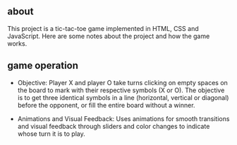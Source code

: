 ## about
This project is a tic-tac-toe game implemented in HTML, CSS and JavaScript. Here are some notes about the project and how the game works.

## game operation
* Objective: Player X and player O take turns clicking on empty spaces on the board to mark with their respective symbols (X or O). The objective is to get three identical symbols in a line (horizontal, vertical or diagonal) before the opponent, or fill the entire board without a winner.

* Animations and Visual Feedback: Uses animations for smooth transitions and visual feedback through sliders and color changes to indicate whose turn it is to play.
